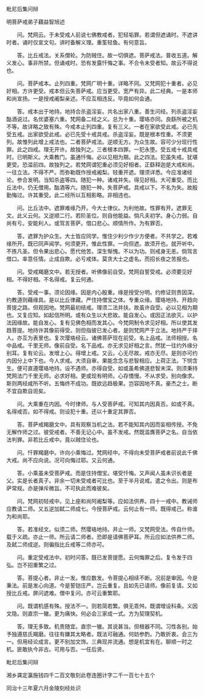 


毗尼后集问辩

明菩萨戒弟子藕益智旭述


　　问。梵网云。于未受戒人前说七佛教戒者。犯轻垢罪。若谓但遮诵时。不遮讲时者。诵时仅宣文句。讲时备解义理。重筌轻鱼。有何意旨。

　　答。比丘戒法。关系僧轮。为防贼住。故一切俱遮。菩萨戒法。普收五道。解义发心。事非所禁。但诵戒时。恐有发露忏悔之事。不合令未受者知。故云不得说也。

　　问。菩萨戒本。止列四重。梵网广明十重。详略不同。又梵网犯十重者。必见好相。方许更受。戒本但云失菩萨戒。应当更受。宽严有异。此二经典。一是本师和尚宣扬。一是授戒阇梨亲述。不应互相违反。毕竟如何会通。

　　答。戒本出于地持。地持合杀盗淫妄。共名出家八重。善生问经。列杀盗淫妄酤酒说过。名优婆塞六重。梵网备二经之义。总为十重。璎珞亦同。良繇所被之机不等。故详略之致有殊。今戒本止列四重。复有三义。一者在家欲受此戒。必已先受五戒。出家欲受此戒。必已先受十戒具戒。杀盗淫妄。既是根本性重。不须更列。故惟列此增上戒法也。二者菩萨戒法。逆顺无方。为众生故。容可少分现行性罪。此之四戒。理无开许。故独列之。三者根本四罪。一犯永堕。受五戒十戒具戒时。已明斯义。大乘教门。虽通忏悔。必以见相为期。此之四法。犯虽失戒。犹堪更受。恐滥前四。故独列之。若梵网谓犯重必须见好相者。正繇释迦是大戒和尚。一往立法。不得不严。而弥勒既作授戒阇梨。轻重开遮。理须详悉。今应准诸经论。参合发明。当知杀盗等四。随犯一种。诸戒并失。得见好相。大可重受。而比丘法中。仍无僧用。酤酒等六。随犯一种。失菩萨戒。具戒以下。不名为失。故殷勤悔过。许其重受。此二经所以互相影略。非相违也。

　　问。比丘法中。遮罪难缘乃开。今大士律仪。为利他故。性罪有开。遮罪无文。此义云何。又逆顺二行。若阶圣位。则自他能益。倘凡夫初学。身心力弱。自尚有亏。安能利人。或驾言菩萨。借口悲心。顺情所作。为有罪否。

　　答。遮罪为护众生。大士皆应同学。惟住少利少作少方便者。不共学之。若难缘所开。既已同声闻学。何须更开。惟此性罪。一向但遮。故须开也。就开听中。不拣凡圣。但令果出悲心。愿代他苦。深生惭愧。不以为功。则戒身无恙。倘驾言借口。率意任情。止成自欺。必亏戒体。莫贪大士之虚名。而招长夜之苦报也。

　　问。受戒羯磨文中。若无授者。听佛像前自受。梵网自誓受戒。必须要见好相。不得好相。不名得戒。复云何通。

　　答。受戒一事。须论因缘。因是内心殷重。缘是授受分明。约修证则贵因深。约教道则藉缘具。是以比丘律藏。严住持僧宝之体。专重众缘。璎珞地持。开趋向菩提之路。但观因地。梵网最初结戒。理须二法并扶。故虽许自受。必以见相为期也。又复应知。如起信所明。或有众生以大悲故。能自发心。或因正法欲灭。以护法因缘故。能自发心。复有见佛色相而发其心。今梵网制令求见好相。所以使其发趋菩提。地持许其像前得受。则但指彼已发心者。是则梵网严于立法。地持严于择人。亦互为表里也。复次璎珞经云。诸佛菩萨现在前受。名上品戒。法师相授。名中品戒。千里无师。像前自受。名下品戒。亦无求见好相之言。然犹一往约外缘分别耳。复有论云。发增上心。得增上戒。又云。心无尽故。戒亦无尽。是则亦可约内因分上中下也。今人求戒。大须自审。果能念念与悲智相应。上荷正法。下悯含生。便可直遵璎珞地持。设不遇师。亦得自受。如或虽希佛道悲智未深。则须秉持梵网法门千里无师。必求好相。更或现有明师。心存憍慢。不从求受。别向像求。斯则两经咸所不听。五悔终不成功。既欲远趋极果。岂容因地不真。豪杰之士。断不宜自欺自诳矣。

　　问。大乘重在内因。今时律师。与人受菩萨戒。可知其内因真否。如或不真。名得戒否。如不得戒。则设犯十重。还以十重定其罪否。

　　答。菩萨戒羯磨文中。具有观察当机之法。若不能知其内因而妄相传授。不免无解作师之过。彼受戒者。不善无记心中。虽不发戒。然既滥膺菩萨之名。自当依法判罪。非若比丘戒中。竟以贼住论也。

　　问。忏罪羯磨中。许向小乘悔过。梵网经中。不得向未受菩萨戒者前说此千佛大戒。尚不应向说。况可向悔过耶。又云何通。

　　答。小乘虽未受菩萨戒。而是住持僧宝。堪受忏悔。又声闻人虽未识长者是父。实是长者真子。非余一切未受戒者可比也。至于半月说戒。遣之令出。则是布萨常规。亦是弹斥微旨。不可执此而难彼矣。

　　问。梵网初轻戒中。见上座和尚阿阇梨等。应如法供养。四十一戒中。教诫师应教请二师。又五逆加弑二师成七。今授菩萨戒。云何止有一师。既得戒己。称谁为和尚耶。

　　答。若准经文。似须二师。然璎珞地持。并止一师。又梵网受法。传自什师。载于义疏。亦止一师。所云请二师者。恐即是请佛菩萨耳。所云应如法供养二师。及弑二师成逆。则徧指比丘戒等二师亦可。

　　问。重定受戒法中。初时问答。既已发菩提愿。云何悔罪之后。复令发于四弘。岂不招重繁之过。

　　答。菩提心者。非止一发。惟应数发。令菩提心相续不断。况前是审因。今是秉法。前是发心向道。今是誓铠庄严。岂云重复。且如先已请师。像前复请。又如授比丘戒。屏问遮难。僧中复问。亦可云重繁耶。

　　问。既谓机感有殊。授法不一。则若简若繁。俱无乖舛。既谓增设科条。义因文隐。则直宗一辙。更为痛快。何必会三家成一式。方为契理契机。

　　答。理无多致。机贵随宜。直宗一辙。其说甚当。但根器不同。习性各别。始予独遵慈氏羯磨。往往有嫌其太略者。既法可融通。何妨参酌。乃敢折衷。会三为一。但用经论成言。更不别加文饰。三典现并流通。想是机宜有在。聊顺一时之机。匪敢执今非古。可用与否。一任后贤。

毗尼后集问辩

湘乡龚定瀛施钱四千二百文敬刻此卷连圈计字二千一百七十五个

同治十三年夏六月金陵刻经处识




